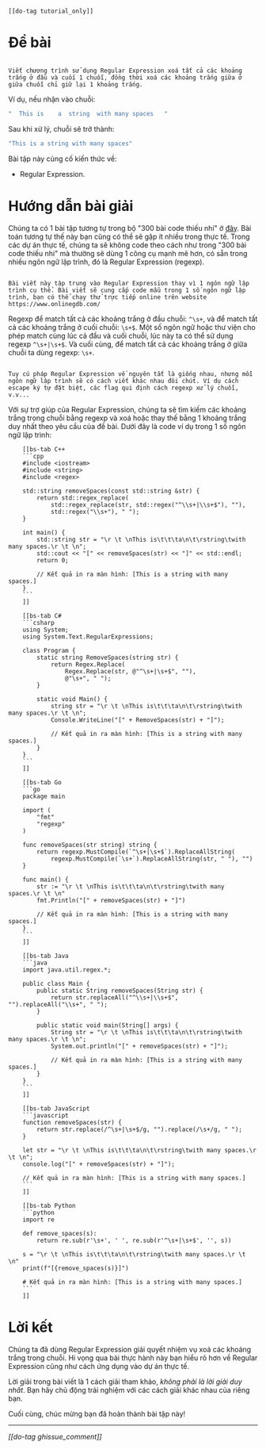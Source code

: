 ```bs-alert info

[[do-tag tutorial_only]]
```

# Đề bài

```bs-alert primary

Viết chương trình sử dụng Regular Expression xoá tất cả các khoảng trắng ở đầu và cuối 1 chuỗi, đồng thời xoá các khoảng trắng giữa ở giữa chuỗi chỉ giữ lại 1 khoảng trắng.
```

Ví dụ, nếu nhận vào chuỗi:

```cpp
"  This is    a  string  with many spaces   "
```

Sau khi xử lý, chuỗi sẽ trở thành:

```cpp
"This is a string with many spaces"
```

Bài tập này củng cố kiến thức về:
- Regular Expression.

# Hướng dẫn bài giải

Chúng ta có 1 bài tập tương tự trong bộ "300 bài code thiếu nhi" ở [đây](/cms/beginner/c-cpp-remove-spaces-from-string/). Bài toán tương tự thế này bạn cũng có thể sẽ gặp ít nhiều trong thực tế. Trong các dự án thực tế, chúng ta sẽ không code theo cách như trong "300 bài code thiếu nhi" mà thường sẽ dùng 1 công cụ mạnh mẽ hơn, có sẵn trong nhiều ngôn ngữ lập trình, đó là Regular Expression (regexp).

```bs-alert secondary

Bài viết này tập trung vào Regular Expression thay vì 1 ngôn ngữ lập trình cụ thể. Bài viết sẽ cung cấp code mẫu trong 1 số ngôn ngữ lập trình, bạn có thể chạy thử trực tiếp online trên website https://www.onlinegdb.com/
```

Regexp để match tất cả các khoảng trắng ở đầu chuỗi: `^\s+`, và để match tất cả các khoảng trắng ở cuối chuỗi: `\s+$`. Một số ngôn ngữ hoặc thư viện cho phép match cùng lúc cả đầu và cuối chuỗi, lúc này ta có thể sử dụng regexp `^\s+|\s+$`. Và cuối cùng, để match tất cả các khoảng trắng ở giữa chuỗi ta dùng regexp: `\s+`.

```bs-alert secondary

Tuy cú pháp Regular Expression về nguyên tắt là giống nhau, nhưng mỗi ngôn ngữ lập trình sẽ có cách viết khác nhau đôi chút. Ví dụ cách escape ký tự đặt biệt, các flag qui định cách regexp xử lý chuỗi, v.v...
```

Với sự trợ giúp của Regular Expression, chúng ta sẽ tìm kiếm các khoảng trắng trong chuỗi bằng regexp và xoá hoặc thay thế bằng 1 khoảng trắng duy nhất theo yêu cầu của đề bài. Dưới đây là code ví dụ trong 1 số ngôn ngữ lập trình:

```bs-tabs
    [[bs-tab C++
    ```cpp
    #include <iostream>
    #include <string>
    #include <regex>

    std::string removeSpaces(const std::string &str) {
        return std::regex_replace(
            std::regex_replace(str, std::regex("^\\s+|\\s+$"), ""),
            std::regex("\\s+"), " ");
    }

    int main() {
        std::string str = "\r \t \nThis is\t\t\ta\n\t\rstring\twith many spaces.\r \t \n";
        std::cout << "[" << removeSpaces(str) << "]" << std::endl;
        return 0;

        // Kết quả in ra màn hình: [This is a string with many spaces.]
    }
    ```
    ]]

    [[bs-tab C#
    ```csharp
    using System;
    using System.Text.RegularExpressions;

    class Program {
        static string RemoveSpaces(string str) {
            return Regex.Replace(
                Regex.Replace(str, @"^\s+|\s+$", ""),
                @"\s+", " ");
        }

        static void Main() {
            string str = "\r \t \nThis is\t\t\ta\n\t\rstring\twith many spaces.\r \t \n";
            Console.WriteLine("[" + RemoveSpaces(str) + "]");

            // Kết quả in ra màn hình: [This is a string with many spaces.]
        }
    }
    ```
    ]]

    [[bs-tab Go
    ```go
    package main

    import (
        "fmt"
        "regexp"
    )

    func removeSpaces(str string) string {
        return regexp.MustCompile(`^\s+|\s+$`).ReplaceAllString(
            regexp.MustCompile(`\s+`).ReplaceAllString(str, " "), "")
    }

    func main() {
        str := "\r \t \nThis is\t\t\ta\n\t\rstring\twith many spaces.\r \t \n"
        fmt.Println("[" + removeSpaces(str) + "]")

        // Kết quả in ra màn hình: [This is a string with many spaces.]
    }
    ```
    ]]

    [[bs-tab Java
    ```java
    import java.util.regex.*;

    public class Main {
        public static String removeSpaces(String str) {
            return str.replaceAll("^\\s+|\\s+$", "").replaceAll("\\s+", " ");
        }

        public static void main(String[] args) {
            String str = "\r \t \nThis is\t\t\ta\n\t\rstring\twith many spaces.\r \t \n";
            System.out.println("[" + removeSpaces(str) + "]");

            // Kết quả in ra màn hình: [This is a string with many spaces.]
        }
    }
    ```
    ]]

    [[bs-tab JavaScript
    ```javascript
    function removeSpaces(str) {
        return str.replace(/^\s+|\s+$/g, "").replace(/\s+/g, " ");
    }

    let str = "\r \t \nThis is\t\t\ta\n\t\rstring\twith many spaces.\r \t \n";
    console.log("[" + removeSpaces(str) + "]");

    // Kết quả in ra màn hình: [This is a string with many spaces.]
    ```
    ]]

    [[bs-tab Python
    ```python
    import re

    def remove_spaces(s):
        return re.sub(r'\s+', ' ', re.sub(r'^\s+|\s+$', '', s))

    s = "\r \t \nThis is\t\t\ta\n\t\rstring\twith many spaces.\r \t \n"
    print(f"[{remove_spaces(s)}]")
    
    # Kết quả in ra màn hình: [This is a string with many spaces.]
    ```
    ]]
```

# Lời kết

Chúng ta đã dùng Regular Expression giải quyết nhiệm vụ xoá các khoảng trắng trong chuỗi. Hi vọng qua bài thực hành này bạn hiểu rõ hơn về Regular Expression cũng như cách ứng dụng vào dự án thực tế.

Lời giải trong bài viết là 1 cách giải tham khảo, _không phải là lời giải duy nhất_. Bạn hãy chủ động trải nghiệm với các cách giải khác nhau của riêng bạn.

Cuối cùng, chúc mừng bạn đã hoàn thành bài tập này!

<hr>

_[[do-tag ghissue_comment]]_
